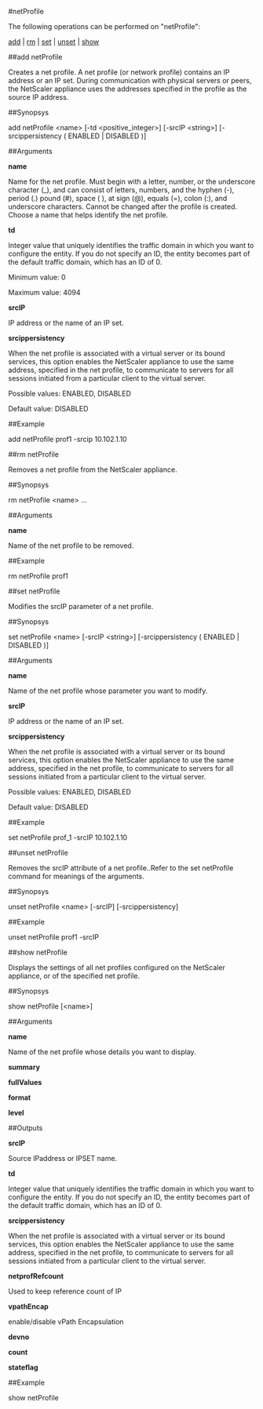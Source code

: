 #netProfile

The following operations can be performed on "netProfile":


[add](#add-netprofile) | [rm](#rm-netprofile) | [set](#set-netprofile) | [unset](#unset-netprofile) | [show](#show-netprofile)

##add netProfile

Creates a net profile. A net profile (or network profile) contains an IP address or an IP set. During communication with physical servers or peers, the NetScaler appliance uses the addresses specified in the profile as the source IP address.


##Synopsys

add netProfile &lt;name> [-td &lt;positive_integer>] [-srcIP &lt;string>] [-srcippersistency ( ENABLED | DISABLED )]


##Arguments

<b>name</b>
Name for the net profile. Must begin with a letter, number, or the underscore character (_), and can consist of letters, numbers, and the hyphen (-), period (.) pound (#), space ( ), at sign (@), equals (=), colon (:), and underscore characters. Cannot be changed after the profile is created. Choose a name that helps identify the net profile.

<b>td</b>
Integer value that uniquely identifies the traffic domain in which you want to configure the entity. If you do not specify an ID, the entity becomes part of the default traffic domain, which has an ID of 0.
Minimum value: 0
Maximum value: 4094

<b>srcIP</b>
IP address or the name of an IP set.

<b>srcippersistency</b>
When the net profile is associated with a virtual server or its bound services, this option enables the NetScaler appliance to use the same  address, specified in the net profile, to communicate to servers for all sessions initiated from a particular client to the virtual server.
Possible values: ENABLED, DISABLED
Default value: DISABLED



##Example

add netProfile prof1 -srcip 10.102.1.10 

##rm netProfile

Removes a net profile from the NetScaler appliance.


##Synopsys

rm netProfile &lt;name> ...


##Arguments

<b>name</b>
Name of the net profile to be removed.



##Example

rm netProfile prof1

##set netProfile

Modifies the srcIP parameter of a net profile.


##Synopsys

set netProfile &lt;name> [-srcIP &lt;string>] [-srcippersistency ( ENABLED | DISABLED )]


##Arguments

<b>name</b>
Name of the net profile whose parameter you want to modify.

<b>srcIP</b>
IP address or the name of an IP set.

<b>srcippersistency</b>
When the net profile is associated with a virtual server or its bound services, this option enables the NetScaler appliance to use the same  address, specified in the net profile, to communicate to servers for all sessions initiated from a particular client to the virtual server.
Possible values: ENABLED, DISABLED
Default value: DISABLED



##Example

set netProfile prof_1 -srcIP 10.102.1.10

##unset netProfile

Removes the srcIP attribute of a net profile..Refer to the set  netProfile command for meanings of the arguments.


##Synopsys

unset netProfile &lt;name> [-srcIP] [-srcippersistency]


##Example

unset netProfile prof1 -srcIP

##show netProfile

Displays the settings of all net profiles configured on the NetScaler appliance, or of the specified net profile.


##Synopsys

show netProfile [&lt;name>]


##Arguments

<b>name</b>
Name of the net profile whose details you want to display.

<b>summary</b>

<b>fullValues</b>

<b>format</b>

<b>level</b>



##Outputs

<b>srcIP</b>
Source IPaddress or IPSET name.

<b>td</b>
Integer value that uniquely identifies the traffic domain in which you want to configure the entity. If you do not specify an ID, the entity becomes part of the default traffic domain, which has an ID of 0.

<b>srcippersistency</b>
When the net profile is associated with a virtual server or its bound services, this option enables the NetScaler appliance to use the same  address, specified in the net profile, to communicate to servers for all sessions initiated from a particular client to the virtual server.

<b>netprofRefcount</b>
Used to keep reference count of IP

<b>vpathEncap</b>
enable/disable vPath Encapsulation

<b>devno</b>

<b>count</b>

<b>stateflag</b>



##Example

show netProfile

